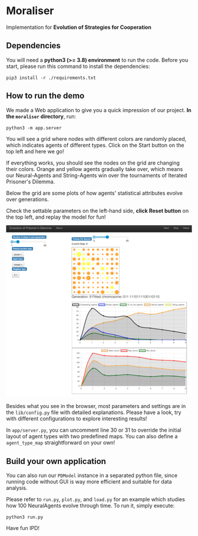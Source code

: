 # Moraliser

Implementation for **Evolution of Strategies for Cooperation**

## Dependencies

You will need a **python3 (>= 3.8) environment** to run the code. Before you start, please run this command to install the dependencies:

```commandline
pip3 install -r ./requirements.txt
```

## How to run the demo

We made a Web application to give you a quick impression of our project. **In the `moraliser` directory**, run:

```commandline
python3 -m app.server
```

You will see a grid where nodes with different colors are randomly placed, which indicates agents of different types. Click on the Start button on the top left and here we go!

If everything works, you should see the nodes on the grid are changing their colors. Orange and yellow agents gradually take over, which means our Neural-Agents and String-Agents win over the tournaments of Iterated Prisoner's Dilemma.

Below the grid are some plots of how agents' statistical attributes evolve over generations.

Check the settable parameters on the left-hand side, **click Reset button** on the top left, and replay the model for fun!

![demo](./assets/demo.png)

Besides what you see in the browser, most parameters and settings are in the `lib/config.py` file with detailed explanations. Please have a look, try with different configurations to explore interesting results!

In `app/server.py`, you can uncomment line 30 or 31 to override the initial layout of agent types with two predefined maps. You can also define a `agent_type_map` straightforward on your own!

## Build your own application

You can also run our `PDModel` instance in a separated python file, since running code without GUI is way more efficient and suitable for data analysis.

Please refer to `run.py`, `plot.py`, and `load.py` for an example which studies how 100 NeuralAgents evolve through time. To run it, simply execute:
```commandline
python3 run.py
```

Have fun IPD!
